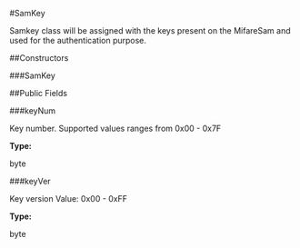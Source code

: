 #SamKey

Samkey class will be assigned with the keys present on the MifareSam and used
 for the authentication purpose.

##Constructors

###SamKey



##Public Fields

###keyNum

Key number. Supported values ranges from 0x00 - 0x7F

**Type:**

byte

###keyVer

Key version Value: 0x00 - 0xFF

**Type:**

byte

